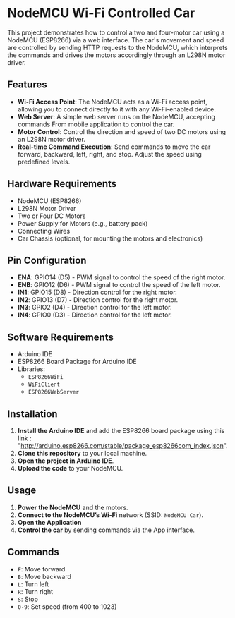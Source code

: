 # NodeMCU Wi-Fi Controlled Car

This project demonstrates how to control a two and four-motor car using a NodeMCU (ESP8266) via a web interface. The car's movement and speed are controlled by sending HTTP requests to the NodeMCU, which interprets the commands and drives the motors accordingly through an L298N motor driver.

## Features

- **Wi-Fi Access Point**: The NodeMCU acts as a Wi-Fi access point, allowing you to connect directly to it with any Wi-Fi-enabled device.
- **Web Server**: A simple web server runs on the NodeMCU, accepting commands From mobile application to control the car.
- **Motor Control**: Control the direction and speed of two DC motors using an L298N motor driver.
- **Real-time Command Execution**: Send commands to move the car forward, backward, left, right, and stop. Adjust the speed using predefined levels.

## Hardware Requirements

- NodeMCU (ESP8266)
- L298N Motor Driver
- Two or Four DC Motors
- Power Supply for Motors (e.g., battery pack)
- Connecting Wires
- Car Chassis (optional, for mounting the motors and electronics)

## Pin Configuration

- **ENA**: GPIO14 (D5) - PWM signal to control the speed of the right motor.
- **ENB**: GPIO12 (D6) - PWM signal to control the speed of the left motor.
- **IN1**: GPIO15 (D8) - Direction control for the right motor.
- **IN2**: GPIO13 (D7) - Direction control for the right motor.
- **IN3**: GPIO2 (D4) - Direction control for the left motor.
- **IN4**: GPIO0 (D3) - Direction control for the left motor.

## Software Requirements

- Arduino IDE
- ESP8266 Board Package for Arduino IDE
- Libraries:
  - `ESP8266WiFi`
  - `WiFiClient`
  - `ESP8266WebServer`

## Installation

1. **Install the Arduino IDE** and add the ESP8266 board package using this link : "http://arduino.esp8266.com/stable/package_esp8266com_index.json".
2. **Clone this repository** to your local machine.
3. **Open the project in Arduino IDE**.
4. **Upload the code** to your NodeMCU.

## Usage

1. **Power the NodeMCU** and the motors.
2. **Connect to the NodeMCU’s Wi-Fi** network (SSID: `NodeMCU Car`).
3. **Open the Application**
4. **Control the car** by sending commands via the App interface.

## Commands

- `F`: Move forward
- `B`: Move backward
- `L`: Turn left
- `R`: Turn right
- `S`: Stop
- `0-9`: Set speed (from 400 to 1023)



